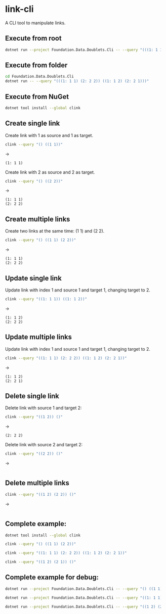 # link-cli
A CLI tool to manipulate links.

## Execute from root

```bash
dotnet run --project Foundation.Data.Doublets.Cli -- --query "(((1: 1 1) (2: 2 2)) ((1: 1 2) (2: 2 1)))"
```

## Execute from folder

```bash
cd Foundation.Data.Doublets.Cli
dotnet run -- --query "(((1: 1 1) (2: 2 2)) ((1: 1 2) (2: 2 1)))"
```

## Execute from NuGet

```bash
dotnet tool install --global clink
```

## Create single link

Create link with 1 as source and 1 as target.

```bash
clink --query "() ((1 1))"
```
→
```
(1: 1 1)
```

Create link with 2 as source and 2 as target.

```bash
clink --query "() ((2 2))"
```
→
```
(1: 1 1)
(2: 2 2)
```

## Create multiple links

Create two links at the same time: (1 1) and (2 2).

```bash
clink --query "() ((1 1) (2 2))"
```
→
```
(1: 1 1)
(2: 2 2)
```

## Update single link

Update link with index 1 and source 1 and target 1, changing target to 2.

```bash
clink --query "((1: 1 1)) ((1: 1 2))"
```
→
```
(1: 1 2)
(2: 2 2)
```

## Update multiple links

Update link with index 1 and source 1 and target 1, changing target to 2.

```bash
clink --query "((1: 1 1) (2: 2 2)) ((1: 1 2) (2: 2 1))"
```
→
```
(1: 1 2)
(2: 2 1)
```

## Delete single link

Delete link with source 1 and target 2:

```bash
clink --query "((1 2)) ()"
```
→
```
(2: 2 2)
```

Delete link with source 2 and target 2:

```bash
clink --query "((2 2)) ()"
```
→
```
```

## Delete multiple links

```bash
clink --query "((1 2) (2 2)) ()"
```
→
```
```

## Complete example:

```bash
dotnet tool install --global clink

clink --query "() ((1 1) (2 2))"

clink --query "((1: 1 1) (2: 2 2)) ((1: 1 2) (2: 2 1))"

clink --query "((1 2) (2 1)) ()"
```


## Complete example for debug:

```bash
dotnet run --project Foundation.Data.Doublets.Cli -- --query "() ((1 1) (2 2))"

dotnet run --project Foundation.Data.Doublets.Cli -- --query "((1: 1 1) (2: 2 2)) ((1: 1 2) (2: 2 1))"

dotnet run --project Foundation.Data.Doublets.Cli -- --query "((1 2) (2 1)) ()"
```